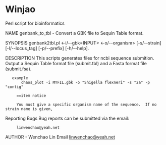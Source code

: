 Winjao
======

Perl script for bioinformatics




NAME
       genbank_to_tbl - Convert a GBK file to Sequin Table format.

SYNOPSIS
       genbank2tbl.pl <-i/--gbk=INPUT>    <-o/--organism> [-s/--strain] [-l/--locus_tag] [-p/--prefix] [-h/--help].

DESCRIPTION
       This scripts generates files for ncbi sequence submition.  Output a Sequin Table format file (submit.tbl) and a Fasta format file (submit.fsa).

       example
           chaos_plot -i MYFIL.gbk -o "Shigella flexneri" -s "2a" -p "contig"

         ==item notice

         You must give a specific organism name of the sequence.  If no strain name is given,

   Reporting Bugs
       Bug reports can be submitted via the email:

         linwenchao@yeah.net

AUTHOR - Wenchao Lin
       Email linwenchao@yeah.net
